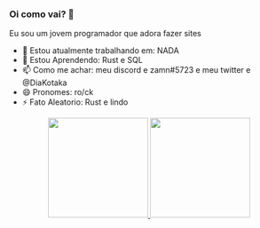 ### Oi como vai? 👋

Eu sou um jovem programador que adora fazer sites

- 🔭 Estou atualmente trabalhando em: NADA
- 🌱 Estou Aprendendo: Rust e SQL 
- 📫 Como me achar: meu discord e zamn#5723 e meu twitter e @DiaKotaka
- 😄 Pronomes: ro/ck 
- ⚡ Fato Aleatorio: Rust e lindo 


<div align="center" >
  
  <a href="https://github.com/gustavo138">
  <img height="180em" src="https://github-readme-stats.vercel.app/api?username=gustavo138&show_icons=true&theme=dark&include_all_commits=true&count_private=true"/>
  <img height="180em" src="https://github-readme-stats.vercel.app/api/top-langs/?username=gustavo138&layout=compact&langs_count=7&theme=dark"/>

 </div>
